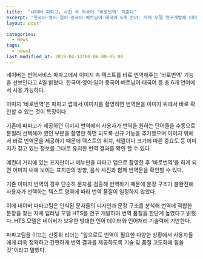 ```yaml
---
title:  "네이버 파파고, 사진 속 외국어 '바로번역' 해준다"
excerpt: "한국어·영어·일어·중국어·베트남어·태국어 6개 언어. 자체 모델 연구개발해 이미지 위에서 번역문 바로확인"
layout: post"

categories:
  - News
tags:
  - news1
last_modified_at: 2019-04-13T08:06:00-05:00
---
```


네이버는 번역서비스 파파고에서 이미지 속 텍스트를 바로 번역해주는 '바로번역' 기능을 선보인다고 4일 밝혔다. 한국어·영어·일어·중국어·베트남어·태국어 등 총 6개 언어에서 사용 가능하다.
<br>
<br>
이미지 '바로번역'은 파파고 앱에서 이미지를 촬영하면 번역문을 이미지 위에서 바로 확인할 수 있는 것이 특징이다.
<br>
<br>
기존에 파파고가 제공하던 이미지 번역에서 사용자가 번역을 원하는 단어들을 수동으로 문질러 선택해야 했던 부분을 촬영만 하면 되도록 신규 기능을 추가했으며 이미지 위에서 바로 번역문을 제공하기 때문에 텍스트의 위치, 색깔이나 크기에 따른 중요도 등 이미지가 갖고 있는 정보를 그대로 유지한 번역 결과를 확인 할 수 있다.
<br>
<br>
예컨대 거리에 있는 표지판이나 메뉴판을 파파고 앱으로 촬영한 후 '바로번역'을 하게 되면 이미지 내에 보이는 표지판의 방향, 음식 사진과 함께 번역문을 확인할 수 있다.
<br>
<br>
​기존 이미지 번역의 경우 단순히 문자를 검출해 번역하기 때문에 문장 구조가 불완전해 사용자가 선택하는 텍스트 영역에 따라 번역 품질이 일정하지 않았다.
<br>
<br>
이에 네이버 파파고팀은 인식된 문자들의 디자인과 문장 구조를 분석해 번역에 적합한 문장을 찾는 자체 딥러닝 모델 HTS를 연구 개발하여 번역 품질을 한단계 높였다고 밝혔다. HTS 모델은 네이버가 보유한 방대한 언어 데이터와 언어처리 기술력에 기반한다.
<br>
<br>
파파고팀을 이끄는 신중휘 리더는 "앞으로도 번역이 필요한 다양한 상황에서 사용자들에게 더욱 정확하고 간편하게 번역 결과를 제공하도록 기술 및 품질 고도화에 힘쓸 것"이라고 말했다.
<br>
<br>
